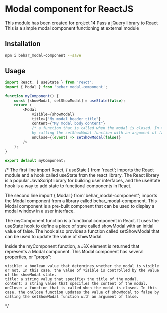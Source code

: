 # Modal component for ReactJS

This module has been created for project 14 Pass a jQuery library to React
This is a simple modal component functioning at external module

## Installation

```sh
npm i behar_modal-component --save
```

## Usage

```js
import React, { useState } from 'react';
import { Modal } from 'behar_modal-component';

function myComponent() {
    const [showModal, setShowModal] = useState(false);
    return (
        <Modal
            visible={showModal}
            title={"My modal header title"}
            content={"My modal body content"}
            /* a function that is called when the modal is closed. In this case, the onClose function updates the value of showModal to false
            by calling the setShowModal function with an argument of false.*/
            onClose={(event) => setShowModal(false)}
        />
    );
}

export default myComponent;
```
/*
The first line import React, { useState } from 'react'; imports the React module and a hook called useState from the react library. The React library is a popular JavaScript library for building user interfaces, and the useState hook is a way to add state to functional components in React.

The second line import { Modal } from 'behar_modal-component'; imports the Modal component from a library called behar_modal-component. This Modal component is a pre-built component that can be used to display a modal window in a user interface.

The myComponent function is a functional component in React. It uses the useState hook to define a piece of state called showModal with an initial value of false. The hook also provides a function called setShowModal that can be used to update the value of showModal.

Inside the myComponent function, a JSX element is returned that represents a Modal component. This Modal component has several properties, or "props":

    visible: a boolean value that determines whether the modal is visible or not. In this case, the value of visible is controlled by the value of the showModal state.
    title: a string value that specifies the title of the modal.
    content: a string value that specifies the content of the modal.
    onClose: a function that is called when the modal is closed. In this case, the onClose function updates the value of showModal to false by calling the setShowModal function with an argument of false.
*/
